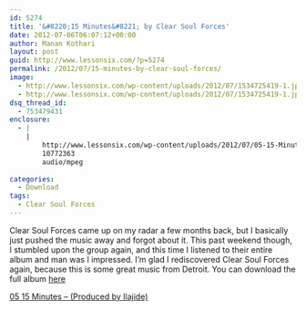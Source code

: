```yaml
---
id: 5274
title: '&#8220;15 Minutes&#8221; by Clear Soul Forces'
date: 2012-07-06T06:07:12+00:00
author: Manan Kothari
layout: post
guid: http://www.lessonsix.com/?p=5274
permalink: /2012/07/15-minutes-by-clear-soul-forces/
image:
  - http://www.lessonsix.com/wp-content/uploads/2012/07/1534725419-1.jpg
  - http://www.lessonsix.com/wp-content/uploads/2012/07/1534725419-1.jpg
dsq_thread_id:
  - 753479431
enclosure:
  - |
    |
        http://www.lessonsix.com/wp-content/uploads/2012/07/05-15-Minutes-Produced-by-Ilajide.mp3
        10772363
        audio/mpeg
        
categories:
  - Download
tags:
  - Clear Soul Forces
---
```

Clear Soul Forces came up on my radar a few months back, but I basically just pushed the music away and forgot about it. This past weekend though, I stumbled upon the group again, and this time I listened to their entire album and man was I impressed. I&#8217;m glad I rediscovered Clear Soul Forces again, because this is some great music from Detroit. You can download the full album <a href="http://clearsoulforces.bandcamp.com/" target="_blank">here</a>

[05 15 Minutes &#8211; (Produced by Ilajide)](http://www.lessonsix.com/wp-content/uploads/2012/07/05-15-Minutes-Produced-by-Ilajide.mp3)

<div>
</div>
